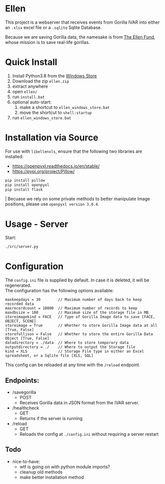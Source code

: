 # Ellen

This project is a webserver that receives events from Gorilla IVAR into either an `.xlsx` excel file or a `.sqlite` Sqlite Database.

Because we are saving Gorilla data, the namesake is from [The Ellen Fund](https://theellenfund.org/gorillas), whose mission is to save real-life gorillas.

# Quick Install
1. Install Python3.8 from the [Windows Store](https://www.microsoft.com/en-us/p/python-38/9mssztt1n39l?activetab=pivot:overviewtab)
1. Download the zip `ellen.zip`
1. extract anywhere
1. open `ellen/`
1. run `install.bat`
1. optional auto-start:  
    1. make a shortcut to `ellen_windows_store.bat`
    1. move the shortcut to `shell:startup`
1. run `ellen_windows_store.bat`


# Installation via Source

For use with `libellenxls`, ensure that the following two libraries are installed:
* https://openpyxl.readthedocs.io/en/stable/
* https://pypi.org/project/Pillow/

```bash
pip install pillow
pip install openpyxl
pip install flask
```

| Becuase we rely on some private methods to better manipulate Image positions, please use `openpyxl version 3.0.4`. 

# Usage - Server
Start:
```bash
./src/server.py
```

# Configuration
The `config.ini` file is supplied by default. In case it is deleted, it will be regenerated.  
The configuration has the following options available:
```
maxkeepdays = 30        // Maximum number of days back to keep recorded data
maxrecordcount = 10000  // Maximum number of records to keep
maxdbsize = 100         // Maximum size of the storage file in MB
storeimagekind = FACE   // Type of Gorilla Image data to save [FACE, OBJECT, SCENE]
storeimage = True       // Whether to store Gorilla Image data at all [True, False]
storefulljson = False   // Whether to store the entire Gorilla Data Object [True, False]
datadirectory = ./data  // Where to store temporary data
outputdirectory = ./    // Where to output the Storage file
kind = XLS              // Storage File type in either an Excel spreadsheet, or a Sqlite file [XLS, SQL]
```

This config can be reloaded at any time with the `/reload` endpoint.

## Endpoints:
* /savegorilla
    - POST
    - Receives Gorilla data in JSON format from the IVAR server. 
* /healthcheck
    - GET
    - Returns if the server is running
* /reload
    - GET
    - Reloads the config at `./config.ini` without requiring a server restart

## Todo
- nice-to-have:
    - wtf is going on with python module imports?
    - cleanup old methods
    - make better installation method
    